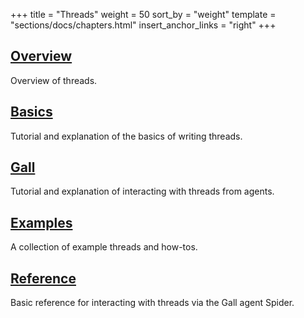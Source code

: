 +++
title = "Threads"
weight = 50
sort_by = "weight"
template = "sections/docs/chapters.html"
insert_anchor_links = "right"
+++

## [Overview](/docs/userspace/threads/overview)

Overview of threads.

## [Basics](/docs/userspace/threads/basics/_index)

Tutorial and explanation of the basics of writing threads.

## [Gall](/docs/userspace/threads/gall/_index)

Tutorial and explanation of interacting with threads from agents.

## [Examples](/docs/userspace/threads/examples/_index)

A collection of example threads and how-tos.

## [Reference](/docs/userspace/threads/reference)

Basic reference for interacting with threads via the Gall agent Spider.
